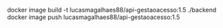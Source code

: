  docker image build -t lucasmagalhaes88/api-gestaoacesso:1.5 ./backend
 docker image push lucasmagalhaes88/api-gestaoacesso:1.5